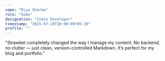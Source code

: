 ```yaml
---
name: "Riya Sharma"
role: "home"
designation: "Indie Developer"
timestamp: "2025-07-10T10:00:00+05:30"
profile: ""
---
```


"Strawket completely changed the way I manage my content. No backend, no clutter — just clean, version-controlled Markdown. It’s perfect for my blog and portfolio."
